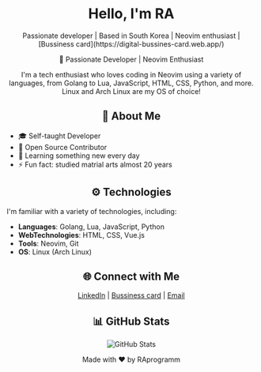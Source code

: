 <!-- Header -->
<h1 align="center">Hello, I'm RA</h1>
<p align="center">
  Passionate developer | Based in South Korea | Neovim enthusiast | [Bussiness card](https://digital-bussines-card.web.app/)
</p>

<p align="center">🚀 Passionate Developer | Neovim Enthusiast</p>

<p align="center">I'm a tech enthusiast who loves coding in Neovim using a variety of languages, from Golang to Lua, JavaScript, HTML, CSS, Python, and more. Linux and Arch Linux are my OS of choice!</p>

<h2 align="center">📖 About Me</h2>

- 🎓 Self-taught Developer
- 💼 Open Source Contributor
- 🌱 Learning something new every day
- ⚡ Fun fact: studied matrial arts almost 20 years

<h2 align="center">⚙️ Technologies</h2>

I'm familiar with a variety of technologies, including:

- **Languages**: Golang, Lua, JavaScript, Python
- **WebTechnologies**: HTML, CSS, Vue.js
- **Tools**: Neovim, Git
- **OS**: Linux (Arch Linux)

<h2 align="center">🌐 Connect with Me</h2>

<p align="center">
  <a href="https://www.linkedin.com/in/andrei-rozanov-4271a425b/">LinkedIn</a> |
  <a href="https://digital-bussines-card.web.app/">Bussiness card</a> | 
  <a href="mailto:andrey.rozanov.vl@gmail.com">Email</a>
</p>

<h2 align="center">📊 GitHub Stats</h2>

<p align="center">
  <img src="https://github-readme-stats.vercel.app/api?username=raprogramm&show_icons=true&theme=dark" alt="GitHub Stats">
</p>

<!-- Footer -->
<p align="center">
  Made with ❤️ by RAprogramm
</p>
